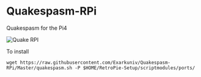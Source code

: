 # Quakespasm-RPi
Quakespasm for the Pi4

![Quake RPI](https://sourceforge.net/p/quakespasm/screenshot/ad_7.png)


To install

`wget https://raw.githubusercontent.com/Exarkuniv/Quakespasm-RPi/Master/quakespasm.sh -P $HOME/RetroPie-Setup/scriptmodules/ports/`
